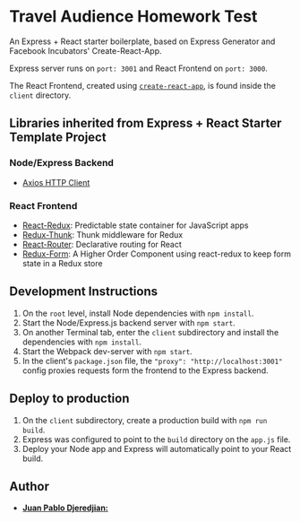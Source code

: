 # Travel Audience Homework Test

An Express + React starter boilerplate, based on Express Generator and Facebook Incubators' Create-React-App.

Express server runs on `port: 3001` and React Frontend on `port: 3000`.

The React Frontend, created using [`create-react-app`](https://github.com/facebook/create-react-app), is found inside the `client` directory.

## Libraries inherited from Express + React Starter Template Project

### Node/Express Backend

* [Axios HTTP Client](https://github.com/axios/axios)

### React Frontend

* [React-Redux](https://github.com/reactjs/redux): Predictable state container for JavaScript apps
* [Redux-Thunk](https://github.com/gaearon/redux-thunk): Thunk middleware for Redux
* [React-Router](https://github.com/ReactTraining/react-router): Declarative routing for React
* [Redux-Form](https://github.com/erikras/redux-form): A Higher Order Component using react-redux to keep form state in a Redux store

## Development Instructions

1. On the `root` level, install Node dependencies with `npm install`.
1. Start the Node/Express.js backend server with `npm start`.
1. On another Terminal tab, enter the `client` subdirectory and install the dependencies with `npm install`.
1. Start the Webpack dev-server with `npm start`.
1. In the client's `package.json` file, the `"proxy": "http://localhost:3001"` config proxies requests form the frontend to the Express backend.

## Deploy to production

1. On the `client` subdirectory, create a production build with `npm run build`.
1. Express was configured to point to the `build` directory on the `app.js` file.
1. Deploy your Node app and Express will automatically point to your React build.

## Author

* [**Juan Pablo Djeredjian:**](https://github.com/jpdjere)
